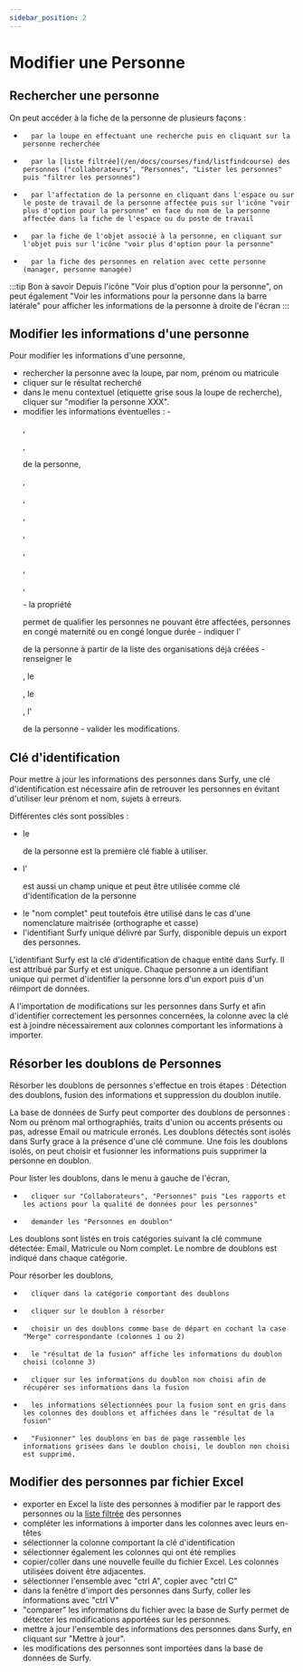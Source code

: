 ```yaml
---
sidebar_position: 2
---
```

# Modifier une Personne


## Rechercher une personne

On peut accéder à la fiche de la personne de plusieurs façons :

-       par la loupe en effectuant une recherche puis en cliquant sur la personne recherchée
-       par la [liste filtrée](/en/docs/courses/find/listfindcourse) des personnes ("collaborateurs", "Personnes", "Lister les personnes" puis "filtrer les personnes")
-       par l'affectation de la personne en cliquant dans l'espace ou sur le poste de travail de la personne affectée puis sur l'icône "voir plus d'option pour la personne" en face du nom de la personne affectée dans la fiche de l'espace ou du poste de travail
-       par la fiche de l'objet associé à la personne, en cliquant sur l'objet puis sur l'icône "voir plus d'option pour la personne"
-       par la fiche des personnes en relation avec cette personne (manager, personne managée)


:::tip Bon à savoir
Depuis l'icône "Voir plus d'option pour la personne", on peut également "Voir les informations pour la personne dans la barre latérale" pour afficher les informations de la personne à droite de l'écran
:::

## Modifier les informations d'une personne

Pour modifier les informations d'une personne,

-   rechercher la personne avec la loupe, par nom, prénom ou matricule
-   cliquer sur le résultat recherché
-   dans le menu contextuel (etiquette grise sous la loupe de recherche), cliquer sur "modifier la personne XXX". 
-   modifier les informations éventuelles : 
        -   <P code="person:email" />, <P code="person:picture" />, <P code="person:title" /> de la personne, <P code="person:monitorReference" />, <P code="person:computerReference" />, <P code="person:telephone" />, <P code="person:cellphone" />, <P code="person:code" />, <P code="person:startDate" />, <P code="person:endDate" />, <P code="person:info" />
        -   la propriété <P code="person:notAffectable" /> permet de qualifier les personnes ne pouvant être affectées, personnes en congé maternité ou en congé longue durée
        -   indiquer l'<P code="person:organization" /> de la personne à partir de la liste des organisations déjà créées
        -   renseigner le <P code="person:personState" />, le <P code="person:personSecurityProfile" />, le <P code="person:costCenter" />, l'<P code="person:company" /> de la personne
        -   valider les modifications.




## Clé d'identification

Pour mettre à jour les informations des personnes dans Surfy, une clé d'identification est nécessaire afin de retrouver les personnes en évitant d'utiliser leur prénom et nom, sujets à erreurs.

Différentes clés sont possibles :

-   le <P code="person:code" /> de la personne est la première clé fiable à utiliser.
-   l'<P code="person:email" /> est aussi un champ unique et peut être utilisée comme clé d'identification de la personne
-   le "nom complet" peut toutefois être utilisé dans le cas d'une nomenclature maitrisée (orthographe et casse)
-   l'identifiant Surfy unique délivré par Surfy, disponible depuis un export des personnes.

L'identifiant Surfy est la clé d'identification de chaque entité dans Surfy. Il est attribué par Surfy et est unique.
Chaque personne a un identifiant unique qui permet d'identifier la personne lors d'un export puis d'un réimport de données.

A l'importation de modifications sur les personnes dans Surfy et afin d'identifier correctement les personnes concernées, la colonne avec la clé est à joindre nécessairement aux colonnes comportant les informations à importer.

## Résorber les doublons de Personnes

Résorber les doublons de personnes s'effectue en trois étapes : Détection des doublons, fusion des informations et suppression du doublon inutile.

<Youtube code="tm65Pwrhogo"/>

La base de données de Surfy peut comporter des doublons de personnes : Nom ou prénom mal orthographiés, traits d'union ou accents présents ou pas, adresse Email ou matricule erronés. Les doublons détectés sont isolés dans Surfy grace à la présence d'une clé commune.
Une fois les doublons isolés, on peut choisir et fusionner les informations puis supprimer la personne en doublon.

Pour lister les doublons, dans le menu à gauche de l'écran,

-       cliquer sur "Collaborateurs", "Personnes" puis "Les rapports et les actions pour la qualité de données pour les personnes"
-       demander les "Personnes en doublon"

Les doublons sont listés en trois catégories suivant la clé commune détectée: Email, Matricule ou Nom complet.
Le nombre de doublons est indiqué dans chaque catégorie.

Pour résorber les doublons,

-       cliquer dans la catégorie comportant des doublons
-       cliquer sur le doublon à résorber
-       choisir un des doublons comme base de départ en cochant la case "Merge" correspondante (colonnes 1 ou 2)
-       le "résultat de la fusion" affiche les informations du doublon choisi (colonne 3)
-       cliquer sur les informations du doublon non choisi afin de récupérer ses informations dans la fusion
-       les informations sélectionnées pour la fusion sont en gris dans les colonnes des doublons et affichées dans le "résultat de la fusion"
-       "Fusionner" les doublons en bas de page rassemble les informations grisées dans le doublon choisi, le doublon non choisi est supprimé.


## Modifier des personnes par fichier Excel

-   exporter en Excel la liste des personnes à modifier par le rapport des personnes ou la [liste filtrée](/en/docs/courses/find/listfindcourse) des personnes
-   compléter les informations à importer dans les colonnes avec leurs en-têtes
-   sélectionner la colonne comportant la clé d'identification
-   sélectionner également les colonnes qui ont été remplies
-   copier/coller dans une nouvelle feuille du fichier Excel. Les colonnes utilisées doivent être adjacentes.
 -  sélectionner l'ensemble avec "ctrl A", copier avec "ctrl C"
 -  dans la fenêtre d'import des personnes dans Surfy, coller les informations avec "ctrl V"
 -  "comparer" les informations du fichier avec la base de Surfy permet de détecter les modifications apportées sur les personnes.
 -  mettre à jour l'ensemble des informations des personnes dans Surfy, en cliquant sur "Mettre à jour".
 -  les modifications des personnes sont importées dans la base de données de Surfy.


